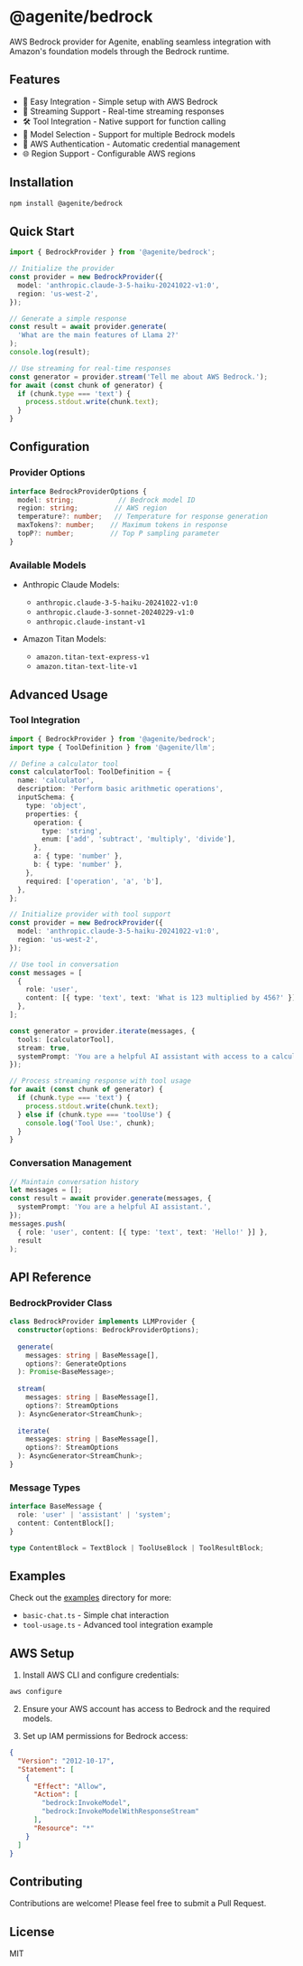 # @agenite/bedrock

AWS Bedrock provider for Agenite, enabling seamless integration with Amazon's foundation models through the Bedrock runtime.

## Features

- 🚀 Easy Integration - Simple setup with AWS Bedrock
- 🔄 Streaming Support - Real-time streaming responses
- 🛠️ Tool Integration - Native support for function calling
- 🎯 Model Selection - Support for multiple Bedrock models
- 🔐 AWS Authentication - Automatic credential management
- 🌐 Region Support - Configurable AWS regions

## Installation

```bash
npm install @agenite/bedrock
```

## Quick Start

```typescript
import { BedrockProvider } from '@agenite/bedrock';

// Initialize the provider
const provider = new BedrockProvider({
  model: 'anthropic.claude-3-5-haiku-20241022-v1:0',
  region: 'us-west-2',
});

// Generate a simple response
const result = await provider.generate(
  'What are the main features of Llama 2?'
);
console.log(result);

// Use streaming for real-time responses
const generator = provider.stream('Tell me about AWS Bedrock.');
for await (const chunk of generator) {
  if (chunk.type === 'text') {
    process.stdout.write(chunk.text);
  }
}
```

## Configuration

### Provider Options

```typescript
interface BedrockProviderOptions {
  model: string;           // Bedrock model ID
  region: string;         // AWS region
  temperature?: number;   // Temperature for response generation
  maxTokens?: number;    // Maximum tokens in response
  topP?: number;         // Top P sampling parameter
}
```

### Available Models

- Anthropic Claude Models:
  - `anthropic.claude-3-5-haiku-20241022-v1:0`
  - `anthropic.claude-3-sonnet-20240229-v1:0`
  - `anthropic.claude-instant-v1`
  
- Amazon Titan Models:
  - `amazon.titan-text-express-v1`
  - `amazon.titan-text-lite-v1`

## Advanced Usage

### Tool Integration

```typescript
import { BedrockProvider } from '@agenite/bedrock';
import type { ToolDefinition } from '@agenite/llm';

// Define a calculator tool
const calculatorTool: ToolDefinition = {
  name: 'calculator',
  description: 'Perform basic arithmetic operations',
  inputSchema: {
    type: 'object',
    properties: {
      operation: {
        type: 'string',
        enum: ['add', 'subtract', 'multiply', 'divide'],
      },
      a: { type: 'number' },
      b: { type: 'number' },
    },
    required: ['operation', 'a', 'b'],
  },
};

// Initialize provider with tool support
const provider = new BedrockProvider({
  model: 'anthropic.claude-3-5-haiku-20241022-v1:0',
  region: 'us-west-2',
});

// Use tool in conversation
const messages = [
  {
    role: 'user',
    content: [{ type: 'text', text: 'What is 123 multiplied by 456?' }],
  },
];

const generator = provider.iterate(messages, {
  tools: [calculatorTool],
  stream: true,
  systemPrompt: 'You are a helpful AI assistant with access to a calculator tool.',
});

// Process streaming response with tool usage
for await (const chunk of generator) {
  if (chunk.type === 'text') {
    process.stdout.write(chunk.text);
  } else if (chunk.type === 'toolUse') {
    console.log('Tool Use:', chunk);
  }
}
```

### Conversation Management

```typescript
// Maintain conversation history
let messages = [];
const result = await provider.generate(messages, {
  systemPrompt: 'You are a helpful AI assistant.',
});
messages.push(
  { role: 'user', content: [{ type: 'text', text: 'Hello!' }] },
  result
);
```

## API Reference

### BedrockProvider Class

```typescript
class BedrockProvider implements LLMProvider {
  constructor(options: BedrockProviderOptions);
  
  generate(
    messages: string | BaseMessage[],
    options?: GenerateOptions
  ): Promise<BaseMessage>;
  
  stream(
    messages: string | BaseMessage[],
    options?: StreamOptions
  ): AsyncGenerator<StreamChunk>;
  
  iterate(
    messages: string | BaseMessage[],
    options?: StreamOptions
  ): AsyncGenerator<StreamChunk>;
}
```

### Message Types

```typescript
interface BaseMessage {
  role: 'user' | 'assistant' | 'system';
  content: ContentBlock[];
}

type ContentBlock = TextBlock | ToolUseBlock | ToolResultBlock;
```

## Examples

Check out the [examples](./examples) directory for more:

- `basic-chat.ts` - Simple chat interaction
- `tool-usage.ts` - Advanced tool integration example

## AWS Setup

1. Install AWS CLI and configure credentials:
```bash
aws configure
```

2. Ensure your AWS account has access to Bedrock and the required models.

3. Set up IAM permissions for Bedrock access:
```json
{
  "Version": "2012-10-17",
  "Statement": [
    {
      "Effect": "Allow",
      "Action": [
        "bedrock:InvokeModel",
        "bedrock:InvokeModelWithResponseStream"
      ],
      "Resource": "*"
    }
  ]
}
```

## Contributing

Contributions are welcome! Please feel free to submit a Pull Request.

## License

MIT
